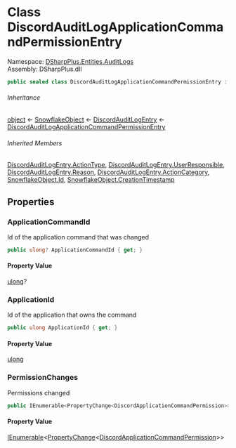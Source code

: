 # Class DiscordAuditLogApplicationCommandPermissionEntry

Namespace: [DSharpPlus.Entities.AuditLogs](DSharpPlus.Entities.AuditLogs.md)  
Assembly: DSharpPlus.dll

```csharp
public sealed class DiscordAuditLogApplicationCommandPermissionEntry : DiscordAuditLogEntry
```

###### Inheritance

[object](https://learn.microsoft.com/dotnet/api/system.object) ← 
[SnowflakeObject](DSharpPlus.Entities.SnowflakeObject.md) ← 
[DiscordAuditLogEntry](DSharpPlus.Entities.AuditLogs.DiscordAuditLogEntry.md) ← 
[DiscordAuditLogApplicationCommandPermissionEntry](DSharpPlus.Entities.AuditLogs.DiscordAuditLogApplicationCommandPermissionEntry.md)

###### Inherited Members

[DiscordAuditLogEntry.ActionType](DSharpPlus.Entities.AuditLogs.DiscordAuditLogEntry.md\#DSharpPlus\_Entities\_AuditLogs\_DiscordAuditLogEntry\_ActionType), 
[DiscordAuditLogEntry.UserResponsible](DSharpPlus.Entities.AuditLogs.DiscordAuditLogEntry.md\#DSharpPlus\_Entities\_AuditLogs\_DiscordAuditLogEntry\_UserResponsible), 
[DiscordAuditLogEntry.Reason](DSharpPlus.Entities.AuditLogs.DiscordAuditLogEntry.md\#DSharpPlus\_Entities\_AuditLogs\_DiscordAuditLogEntry\_Reason), 
[DiscordAuditLogEntry.ActionCategory](DSharpPlus.Entities.AuditLogs.DiscordAuditLogEntry.md\#DSharpPlus\_Entities\_AuditLogs\_DiscordAuditLogEntry\_ActionCategory), 
[SnowflakeObject.Id](DSharpPlus.Entities.SnowflakeObject.md\#DSharpPlus\_Entities\_SnowflakeObject\_Id), 
[SnowflakeObject.CreationTimestamp](DSharpPlus.Entities.SnowflakeObject.md\#DSharpPlus\_Entities\_SnowflakeObject\_CreationTimestamp)

## Properties

### <a id="DSharpPlus_Entities_AuditLogs_DiscordAuditLogApplicationCommandPermissionEntry_ApplicationCommandId"></a>ApplicationCommandId

Id of the application command that was changed

```csharp
public ulong? ApplicationCommandId { get; }
```

#### Property Value

[ulong](https://learn.microsoft.com/dotnet/api/system.uint64)?

### <a id="DSharpPlus_Entities_AuditLogs_DiscordAuditLogApplicationCommandPermissionEntry_ApplicationId"></a>ApplicationId

Id of the application that owns the command

```csharp
public ulong ApplicationId { get; }
```

#### Property Value

[ulong](https://learn.microsoft.com/dotnet/api/system.uint64)

### <a id="DSharpPlus_Entities_AuditLogs_DiscordAuditLogApplicationCommandPermissionEntry_PermissionChanges"></a>PermissionChanges

Permissions changed

```csharp
public IEnumerable<PropertyChange<DiscordApplicationCommandPermission>> PermissionChanges { get; }
```

#### Property Value

[IEnumerable](https://learn.microsoft.com/dotnet/api/system.collections.generic.ienumerable\-1)<[PropertyChange](DSharpPlus.Entities.AuditLogs.PropertyChange\-1.md)<[DiscordApplicationCommandPermission](DSharpPlus.Entities.DiscordApplicationCommandPermission.md)\>\>


